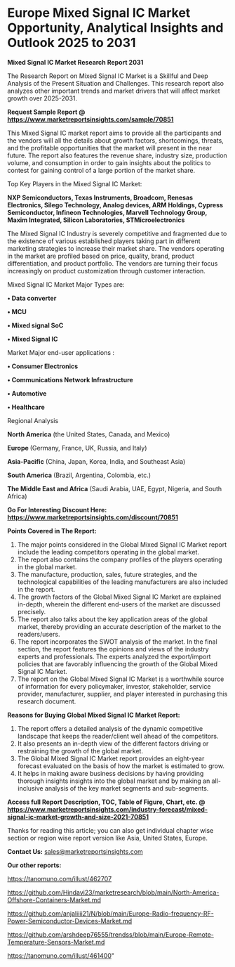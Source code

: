 # Europe Mixed Signal IC Market Opportunity, Analytical Insights and Outlook 2025 to 2031

<strong>Mixed Signal IC Market Research Report 2031</strong>

The Research Report on Mixed Signal IC Market is a Skillful and Deep Analysis of the Present Situation and Challenges. This research report also analyzes other important trends and market drivers that will affect market growth over 2025-2031.

<strong>Request Sample Report @ <a href=https://www.marketreportsinsights.com/sample/70851>https://www.marketreportsinsights.com/sample/70851</a></strong>

This Mixed Signal IC market report aims to provide all the participants and the vendors will all the details about growth factors, shortcomings, threats, and the profitable opportunities that the market will present in the near future. The report also features the revenue share, industry size, production volume, and consumption in order to gain insights about the politics to contest for gaining control of a large portion of the market share.

Top Key Players in the Mixed Signal IC Market:

<strong>NXP Semiconductors, Texas Instruments, Broadcom, Renesas Electronics, Silego Technology, Analog devices, ARM Holdings, Cypress Semiconductor, Infineon Technologies, Marvell Technology Group, Maxim Integrated, Silicon Laboratories, STMicroelectronics</strong>

The Mixed Signal IC Industry is severely competitive and fragmented due to the existence of various established players taking part in different marketing strategies to increase their market share. The vendors operating in the market are profiled based on price, quality, brand, product differentiation, and product portfolio. The vendors are turning their focus increasingly on product customization through customer interaction.

Mixed Signal IC Market Major Types are:

<strong>• Data converter

• MCU

• Mixed signal SoC

• Mixed Signal IC</strong>

Market Major end-user applications :

<strong>• Consumer Electronics

• Communications Network Infrastructure

• Automotive

• Healthcare</strong>

Regional Analysis

</u><strong><b>North America</b></strong> (the United States, Canada, and Mexico)

<strong><b>Europe </b></strong>(Germany, France, UK, Russia, and Italy)

<strong><b>Asia-Pacific</b></strong> (China, Japan, Korea, India, and Southeast Asia)

<strong><b>South America</b></strong> (Brazil, Argentina, Colombia, etc.)

<strong><b>The Middle East and Africa</b></strong> (Saudi Arabia, UAE, Egypt, Nigeria, and South Africa)

<strong>Go For Interesting Discount Here: <a href=https://www.marketreportsinsights.com/discount/70851>https://www.marketreportsinsights.com/discount/70851</a></strong>

<strong>Points Covered in The Report:</strong>
<ol>
  <li>The major points considered in the Global Mixed Signal IC Market report include the leading competitors operating in the global market.</li>
  <li>The report also contains the company profiles of the players operating in the global market.</li>
  <li>The manufacture, production, sales, future strategies, and the technological capabilities of the leading manufacturers are also included in the report.</li>
  <li>The growth factors of the Global Mixed Signal IC Market are explained in-depth, wherein the different end-users of the market are discussed precisely.</li>
  <li>The report also talks about the key application areas of the global market, thereby providing an accurate description of the market to the readers/users.</li>
  <li>The report incorporates the SWOT analysis of the market. In the final section, the report features the opinions and views of the industry experts and professionals. The experts analyzed the export/import policies that are favorably influencing the growth of the Global Mixed Signal IC Market.</li>
  <li>The report on the Global Mixed Signal IC Market is a worthwhile source of information for every policymaker, investor, stakeholder, service provider, manufacturer, supplier, and player interested in purchasing this research document.</li>
</ol>
<strong>Reasons for Buying Global Mixed Signal IC Market Report:</strong>

<ol>
  <li>The report offers a detailed analysis of the dynamic competitive landscape that keeps the reader/client well ahead of the competitors.</li>
  <li>It also presents an in-depth view of the different factors driving or restraining the growth of the global market.</li>
  <li>The Global Mixed Signal IC Market report provides an eight-year forecast evaluated on the basis of how the market is estimated to grow.</li>
  <li>It helps in making aware business decisions by having providing thorough insights insights into the global market and by making an all-inclusive analysis of the key market segments and sub-segments.</li>
</ol>
<strong>Access full Report Description, TOC, Table of Figure, Chart, etc. @ <a href=https://www.marketreportsinsights.com/industry-forecast/mixed-signal-ic-market-growth-and-size-2021-70851>https://www.marketreportsinsights.com/industry-forecast/mixed-signal-ic-market-growth-and-size-2021-70851</a></strong>


Thanks for reading this article; you can also get individual chapter wise section or region wise report version like Asia, United States, Europe.

<strong>Contact Us:</strong>
sales@marketreportsinsights.com

<strong>Our other reports:</strong>

<a href=https://tanomuno.com/illust/462707>https://tanomuno.com/illust/462707</a>

<a href=https://github.com/Hindavi23/marketresearch/blob/main/North-America-Offshore-Containers-Market.md>https://github.com/Hindavi23/marketresearch/blob/main/North-America-Offshore-Containers-Market.md</a>

<a href=https://github.com/anjaliiii21/N/blob/main/Europe-Radio-frequency-RF-Power-Semiconductor-Devices-Market.md>https://github.com/anjaliiii21/N/blob/main/Europe-Radio-frequency-RF-Power-Semiconductor-Devices-Market.md</a>

<a href=https://github.com/arshdeep76555/trendss/blob/main/Europe-Remote-Temperature-Sensors-Market.md>https://github.com/arshdeep76555/trendss/blob/main/Europe-Remote-Temperature-Sensors-Market.md</a>

<a href=https://tanomuno.com/illust/461400>https://tanomuno.com/illust/461400</a>"
